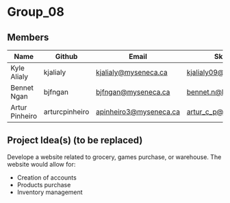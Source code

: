 # Group_08

## Members
| Name           | Github         | Email                  | Skype                 |
| -------------- | -------------- | ---------------------- | --------------------- |
| Kyle Alialy    | kjalialy       | kjalialy@myseneca.ca   | kjalialy09@gmail.com  |
| Bennet Ngan    | bjfngan        | bjfngan@myseneca.ca    | bennet.n@hotmail.com  |
| Artur Pinheiro | arturcpinheiro | apinheiro3@myseneca.ca | artur_c_p@hotmail.com |

## Project Idea(s) (to be replaced)

Develope a website related to grocery, games purchase, or warehouse. The website would allow for:

- Creation of accounts
- Products purchase
- Inventory management
